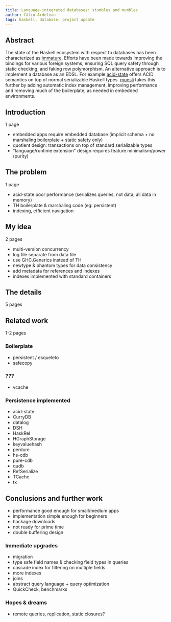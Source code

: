 ```yaml
---
title: Language-integrated databases: stumbles and mumbles
author: Călin Ardelean
tags: haskell, database, project update
---
```


Abstract
---
The state of the Haskell ecosystem with respect to databases has been
characterized as [immature][gabriel].
Efforts have been made towards improving the bindings for various foreign
systems, ensuring SQL query safety through static checking, and faking row
polymorphism.
An alternative approach is to implement a database as an EDSL.
For example [acid-state][acid] offers ACID semantics on top of normal
serializable Haskell types.
[muesli][muesli] takes this further by adding automatic index management,
improving performance and removing much of the boilerplate, as needed in
embedded environments.

Introduction
---
1 page

- embedded apps require embedded database (implicit schema + no marshaling boilerplate + static safety only)
- quotient design: transactions on top of standard serializable types
- "language/runtime extension" design requires feature minimalism/power (purity)

The problem
---
1 page

- acid-state poor performance (serializes queries, not data; all data in memory)
- TH boilerplate & marshaling code (eg: persistent)
- indexing, efficient navigation

My idea
---
2 pages

- multi-version concurrency
- log file separate from data file
- use GHC.Generics instead of TH
- newtype & phantom types for data consistency
- add metadata for references and indexes
- indexes implemented with standard containers

The details
---
5 pages

Related work
---
1-2 pages

### Boilerplate

- persistent / esqueleto
- safecopy

### ???

- vcache

### Persistence implemented

- acid-state
- CurryDB
- datalog
- DSH
- HaskRel
- HGraphStorage
- keyvaluehash
- perdure
- hs-cdb
- pure-cdb
- qudb
- RefSerialize
- TCache
- tx

Conclusions and further work
---

- performance good enough for small/medium apps
- implementation simple enough for beginners
- hackage downloads
- not ready for prime time
- double buffering design

### Immediate upgrades

- migration
- type safe field names & checking field types in queries
- cascade index for filtering on multiple fields
- more indexes
- joins
- abstract query language + query optimization
- QuickCheck, benchmarks

### Hopes & dreams

- remote queries, replication, static closures?

[gabriel]: https://github.com/Gabriel439/post-rfc/blob/master/sotu.md#databases-and-data-stores "State of the Haskell ecosystem - Gabriel Gonzales"
[acid]: https://hackage.haskell.org/package/acid-state "acid-state - Hackage"
[muesli]: https://hackage.haskell.org/package/muesli "muesli - Hackage"
